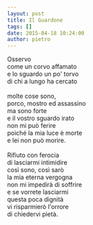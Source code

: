```yaml
---
layout: post
title: Il Guardone
tags: []
date: 2015-04-18 10:24:00
author: pietro
---
```

Osservo<br/>come un corvo affamato<br/>e lo sguardo un po' torvo<br/>di chi a lungo ha cercato<br/><br/>molte cose sono,<br/>porco, mostro ed assassino<br/>ma sono forte<br/>e il vostro sguardo irato<br/>non mi può ferire<br/>poiché la mia luce è morte<br/>e lei non può morire.<br/><br/>Rifiuto con ferocia<br/>di lasciarmi intimidire<br/>così sono, così sarò<br/>la mia eterna vergogna<br/>non mi impedirà di soffrire<br/>e se vorrete lasciarmi<br/>questa poca dignità<br/>vi risparmierò l'orrore<br/>di chiedervi pietà.
